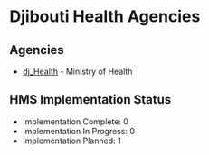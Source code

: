 # Djibouti Health Agencies

## Agencies

- [dj_Health](dj_Health/index.md) - Ministry of Health

## HMS Implementation Status

- Implementation Complete: 0
- Implementation In Progress: 0
- Implementation Planned: 1
